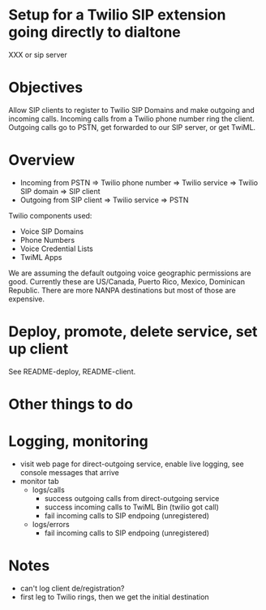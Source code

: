 # Setup for a Twilio SIP extension going directly to dialtone
XXX or sip server

# Objectives

Allow SIP clients to register to Twilio SIP Domains and make outgoing and incoming calls. Incoming calls from a Twilio phone number ring the client. Outgoing calls go to PSTN, get forwarded to our SIP server, or get TwiML.

# Overview

- Incoming from PSTN => Twilio phone number => Twilio service => Twilio SIP domain => SIP client
- Outgoing from SIP client => Twilio service => PSTN

Twilio components used:
- Voice SIP Domains
- Phone Numbers
- Voice Credential Lists
- TwiML Apps

We are assuming the default outgoing voice geographic permissions are good. Currently these are US/Canada, Puerto Rico, Mexico, Dominican Republic. There are more NANPA destinations but most of those are expensive.

# Deploy, promote, delete service, set up client

See README-deploy, README-client.

# Other things to do

# Logging, monitoring

- visit web page for direct-outgoing service, enable live logging, see console messages that arrive
- monitor tab
    - logs/calls
        - success outgoing calls from direct-outgoing service
        - success incoming calls to TwiML Bin (twilio got call)
        - fail incoming calls to SIP endpoing (unregistered)
    - logs/errors
        - fail incoming calls to SIP endpoing (unregistered)

# Notes

- can't log client de/registration?
- first leg to Twilio rings, then we get the initial destination
